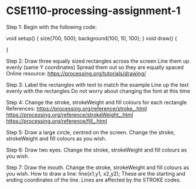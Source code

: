 # CSE1110-processing-assignment-1

Step 1: Begin with the following code:

void setup() {
  size(700, 500);
  background(100, 10, 100);
}
void draw() {

}

Step 2: 
Draw three equally sized rectangles across the screen
Line them up evenly (same Y coordinates)
Spread them out so they are equally spaced
Online resource: https://processing.org/tutorials/drawing/

Step 3: 
Label the rectangles with text to match the example
Line up the text evenly with the rectangles
Do  not worry about changing the font at this time

Step 4: 
Change the stroke, strokeWeight and fill colours for each rectangle
References:
https://processing.org/reference/stroke_.html
https://processing.org/reference/strokeWeight_.html
https://processing.org/reference/fill_.html

Step 5: 
Draw a large circle, centred on the screen. Change the stroke, strokeWeight and fill colours as you wish.

Step 6: 
Draw two eyes.  Change the stroke, strokeWeight and fill colours as you wish.

Step 7: 
Draw the mouth.  Change the stroke, strokeWeight and fill colours as you wish. How to draw a line:  line(x1,y1, x2,y2); These are the starting and ending coordinates of the line. Lines are affected by the STROKE codes.
